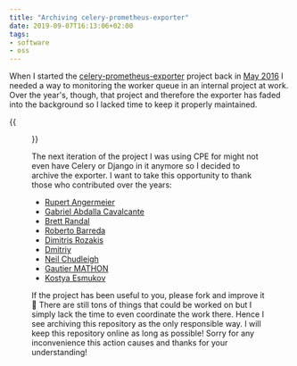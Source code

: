 ```yaml
---
title: "Archiving celery-prometheus-exporter"
date: 2019-09-07T16:13:06+02:00
tags:
- software
- oss
---
```


When I started the [celery-prometheus-exporter][cpe] project back in
[May 2016][init] I needed a way to monitoring the worker queue in an
internal project at work. Over the year's, though, that project and
therefore the exporter has faded into the background so I lacked time
to keep it properly maintained.

{{<figure src="/media/2019/cpe-archived.png" caption="celery-prometheus-exporter is in read-only mode">}}

The next iteration of the project I was using CPE for might not even
have Celery or Django in it anymore so I decided to archive the
exporter. I want to take this opportunity to thank those who
contributed over the years:

- [Rupert Angermeier][rangermeier]
- [Gabriel Abdalla Cavalcante][gcavalcante8808]
- [Brett Randal][javabrett]
- [Roberto Barreda][robertobarreda]
- [Dimitris Rozakis][dimrozakis]
- [Dmitriy][zokalo]
- [Neil Chudleigh][nchudleigh]
- [Gautier MATHON][gmathon-ovh]
- [Kostya Esmukov][KostyaEsmukov]

If the project has been useful to you, please fork and improve it 🙂
There are still tons of things that could be worked on but I simply
lack the time to even coordinate the work there. Hence I see archiving
this repository as the only responsible way. I will keep this
repository online as long as possible! Sorry for any inconvenience
this action causes and thanks for your understanding!


[init]: https://github.com/zerok/celery-prometheus-exporter/commit/7f15f269f3d215ded95098e596045e7c72668c1c
[cpe]: https://github.com/zerok/celery-prometheus-exporter/
[rangermeier]: https://github.com/rangermeier
[gcavalcante8808]: https://github.com/gcavalcante8808
[javabrett]: https://github.com/javabrett
[robertobarreda]: https://github.com/robertobarreda
[dimrozakis]: https://github.com/dimrozakis
[zokalo]: https://github.com/zokalo
[nchudleigh]: https://github.com/nchudleigh
[gmathon-ovh]: https://github.com/gmathon-ovh
[KostyaEsmukov]: https://github.com/KostyaEsmukov
